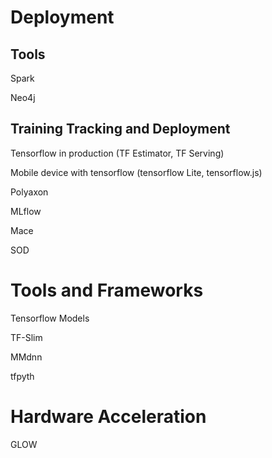 # Deployment

## Tools

Spark

Neo4j

## Training Tracking and Deployment

Tensorflow in production (TF Estimator, TF Serving)

Mobile device with tensorflow (tensorflow Lite, tensorflow.js)

Polyaxon

MLflow

Mace

SOD

# Tools and Frameworks

Tensorflow Models

TF-Slim

MMdnn

tfpyth

# Hardware Acceleration

GLOW
